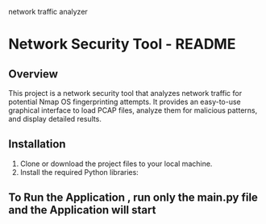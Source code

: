 network traffic analyzer
# Network Security Tool - README

## Overview
This project is a network security tool that analyzes network traffic for potential Nmap OS fingerprinting attempts. It provides an easy-to-use graphical interface to load PCAP files, analyze them for malicious patterns, and display detailed results.

## Installation
1. Clone or download the project files to your local machine.
2. Install the required Python libraries:



## To Run the Application , run only the main.py file and the Application will start 
